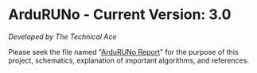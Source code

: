 # ArduRUNo - Current Version: 3.0
*Developed by The Technical Ace*

Please seek the file named "[ArduRUNo Report](https://github.com/TheTechnicalAce/ArduRUNo/blob/Version-3.0/ArduRUNo%20Report.pdf)" for the purpose of this project, schematics, explanation of important algorithms, and references.
